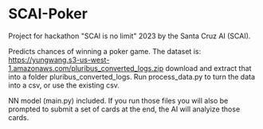 # SCAI-Poker

Project for hackathon "SCAI is no limit" 2023 by the Santa Cruz AI (SCAI).

Predicts chances of winning a poker game. The dataset is: https://yungwang.s3-us-west-1.amazonaws.com/pluribus_converted_logs.zip
download and extract that into a folder pluribus_converted_logs. Run process_data.py to turn the data into a csv, or use the existing csv.

NN model (main.py) included. 
If you run those files you will also be prompted to submit a set of cards at the end, the AI will analyize those cards.
